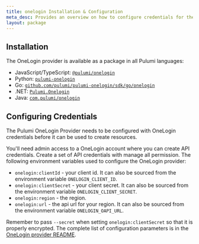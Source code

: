 ```yaml
---
title: onelogin Installation & Configuration
meta_desc: Provides an overview on how to configure credentials for the Pulumi onelogin Provider.
layout: package
---
```


## Installation

The OneLogin provider is available as a package in all Pulumi languages:

* JavaScript/TypeScript: [`@pulumi/onelogin`](https://www.npmjs.com/package/@pulumi/onelogin)
* Python: [`pulumi-onelogin`](https://pypi.org/project/pulumi-onelogin/)
* Go: [`github.com/pulumi/pulumi-onelogin/sdk/go/onelogin`](https://github.com/pulumi/pulumi-onelogin)
* .NET: [`Pulumi.Onelogin`](https://www.nuget.org/packages/Pulumi.Onelogin)
* Java: [`com.pulumi/onelogin`](https://central.sonatype.com/artifact/com.pulumi/onelogin)

## Configuring Credentials

The Pulumi OneLogin Provider needs to be configured with OneLogin credentials
before it can be used to create resources.

You'll need admin access to a OneLogin account where you can create API credentials.
Create a set of API credentials with manage all permission.
The following environment variables used to configure the OneLogin provider:

* `onelogin:clientId` - your client id. It can also be sourced from the environment variable `ONELOGIN_CLIENT_ID`.
* `onelogin:clientSecret` - your client secret. It can also be sourced from the environment variable `ONELOGIN_CLIENT_SECRET`.
* `onelogin:region` - the region.
* `onelogin:url` - the api url for your region. It can also be sourced from the environment variable `ONELOGIN_OAPI_URL`.

Remember to pass `--secret` when setting `onelogin:clientSecret` so that it is properly encrypted. The complete list of
configuration parameters is in the
[OneLogin provider README](https://github.com/pulumi/pulumi-onelogin/blob/master/README.md).
